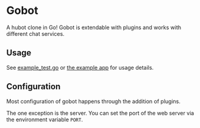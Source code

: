 # Gobot

A hubot clone in Go! Gobot is extendable with plugins and works with different
chat services.

## Usage

See [example_test.go](./example_test.go) or [the example app](./example/) for usage details.

## Configuration

Most configuration of gobot happens through the addition of plugins.

The one exception is the server. You can set the port of the web server via the
environment variable `PORT`.
